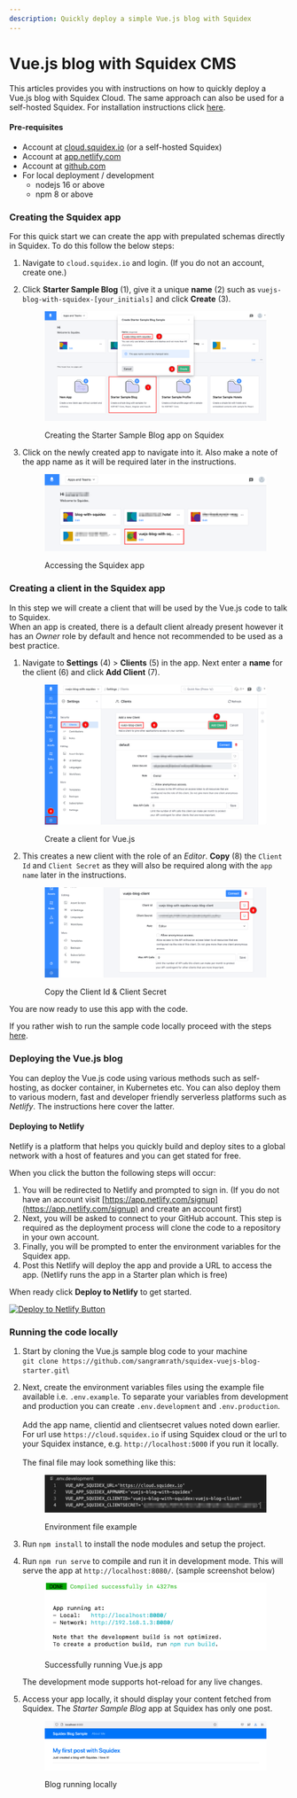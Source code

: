 ```yaml
---
description: Quickly deploy a simple Vue.js blog with Squidex
---
```


# Vue.js blog with Squidex CMS

This articles provides you with instructions on how to quickly deploy a Vue.js blog with Squidex Cloud. The same approach can also be used for a self-hosted Squidex. For installation instructions click [here](../installation/).

#### Pre-requisites

* Account at [cloud.squidex.io](https://cloud.squidex.io/) (or a self-hosted Squidex)
* Account at [app.netlify.com](https://app.netlify.com)
* Account at [github.com](https://github.com/)
* For local deployment / development
  * nodejs 16 or above
  * npm 8 or above

### Creating the Squidex app

For this quick start we can create the app with prepulated schemas directly in Squidex. To do this follow the below steps:

1. Navigate to `cloud.squidex.io` and login. (If you do not an account, create one.)
2.  Click **Starter Sample Blog** (1), give it a unique **name** (2) such as `vuejs-blog-with-squidex-[your_initials]` and click **Create** (3).&#x20;

    <figure><img src="../../.gitbook/assets/2022-12-31_21-09.png" alt=""><figcaption><p>Creating the Starter Sample Blog app on Squidex</p></figcaption></figure>
3.  Click on the newly created app to navigate into it. Also make a note of the app name as it will be required later in the instructions.&#x20;

    <figure><img src="../../.gitbook/assets/2023-01-01_12-36.png" alt=""><figcaption><p>Accessing the Squidex app</p></figcaption></figure>

### Creating a client in the Squidex app

In this step we will create a client that will be used by the Vue.js code to talk to Squidex. \
When an app is created, there is a default client already present however it has an _Owner_ role by default and hence not recommended to be used as a best practice.

1.  Navigate to **Settings** (4) > **Clients** (5) in the app. Next enter a **name** for the client (6) and click **Add Client** (7).

    <figure><img src="../../.gitbook/assets/2022-12-31_21-30.png" alt=""><figcaption><p>Create a client for Vue.js</p></figcaption></figure>
2.  This creates a new client with the role of an _Editor_. **Copy** (8) the `Client Id` and `Client Secret` as they will also be required along with the `app name` later in the instructions.

    <figure><img src="../../.gitbook/assets/2022-12-31_21-36.png" alt=""><figcaption><p>Copy the Client Id &#x26; Client Secret</p></figcaption></figure>

You are now ready to use this app with the code. &#x20;

If you rather wish to run the sample code locally proceed with the steps [here](vue.js-blog-with-squidex-cms.md#running-the-vue.js-blog-locally).

### Deploying the Vue.js blog

You can deploy the Vue.js code using various methods such as self-hosting, as docker container, in Kubernetes etc. You can also deploy them to various modern, fast and developer friendly serverless platforms such as _Netlify_. The instructions here cover the latter.&#x20;

#### Deploying to Netlify

Netlify is a platform that helps you quickly build and deploy sites to a global network with a host of features and you can get stated for free.

When you click the button the following steps will occur:

1. You will be redirected to Netlify and prompted to sign in. (If you do not have an account visit [https://app.netlify.com/signup](https://app.netlify.com/signup) and create an account first)
2. Next, you will be asked to connect to your GitHub account. This step is required as the deployment process will clone the code to a repository in your own account.&#x20;
3. Finally, you will be prompted to enter the environment variables for the Squidex app.
4. Post this Netlify will deploy the app and provide a URL to access the app. (Netlify runs the app in a Starter plan which is free)

When ready click **Deploy to Netlify** to get started.

[![Deploy to Netlify Button](https://www.netlify.com/img/deploy/button.svg)](https://app.netlify.com/start/deploy?repository=https://github.com/sangramrath/squidex-vuejs-blog-starter)

### Running the code locally

1. Start by cloning the Vue.js sample blog code to your machine \
   `git clone https://github.com/sangramrath/squidex-vuejs-blog-starter.git`\

2.  Next, create the environment variables files using the example file available i.e. `.env.example`. To separate your variables from development and production you can create `.env.development` and `.env.production`.\
    \
    Add the app name, clientid and clientsecret values noted down earlier. For url use `https://cloud.squidex.io` if using Squidex cloud or the url to your Squidex instance, e.g. `http://localhost:5000` if you run it locally.\
    \
    The final file may look something like this:

    <figure><img src="../../.gitbook/assets/2023-01-01_12-07.png" alt=""><figcaption><p>Environment file example</p></figcaption></figure>
3. Run `npm install` to install the node modules and setup the project.
4.  Run `npm run serve` to compile and run it in development mode. This will serve the app at `http://localhost:8080/`. (sample screenshot below)

    <figure><img src="../../.gitbook/assets/2023-01-01_12-17.png" alt=""><figcaption><p>Successfully running Vue.js app</p></figcaption></figure>

    The development mode supports hot-reload for any live changes.
5.  Access your app locally, it should display your content fetched from Squidex. The _Starter Sample Blog_ app at Squidex has only one post.

    <figure><img src="../../.gitbook/assets/2023-01-01_12-22.png" alt=""><figcaption><p>Blog running locally</p></figcaption></figure>
